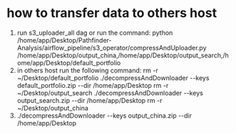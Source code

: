 # how to transfer data to others host
1. run s3_uploader_all dag or run the command: 
python /home/app/Desktop/Pathfinder-Analysis/airflow_pipeline/s3_operator/compressAndUploader.py /home/app/Desktop/output_china,/home/app/Desktop/output_search,/home/app/Desktop/default_portfolio
2. in others host run the following command:
rm -r ~/Desktop/default_portfolio
./decompressAndDownloader --keys default_portfolio.zip --dir /home/app/Desktop
rm -r ~/Desktop/output_search
./decompressAndDownloader --keys output_search.zip --dir /home/app/Desktop
rm -r ~/Desktop/output_china
3. ./decompressAndDownloader --keys output_china.zip --dir /home/app/Desktop